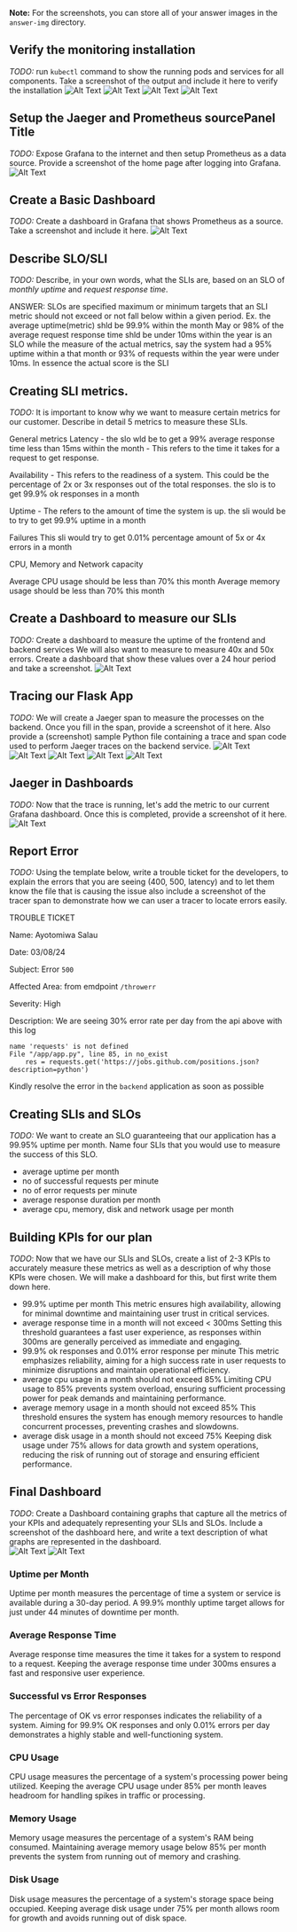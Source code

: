 **Note:** For the screenshots, you can store all of your answer images in the `answer-img` directory.

## Verify the monitoring installation

*TODO:* run `kubectl` command to show the running pods and services for all components. Take a screenshot of the output and include it here to verify the installation
![Alt Text](Project_Files-Building_a_Metrics_Dashboard/answer_img/pods.png)
![Alt Text](Project_Files-Building_a_Metrics_Dashboard/answer_img/deployment.png)
![Alt Text](Project_Files-Building_a_Metrics_Dashboard/answer_img/svc1.png)
![Alt Text](Project_Files-Building_a_Metrics_Dashboard/answer_img/svc2.png)


## Setup the Jaeger and Prometheus sourcePanel Title
*TODO:* Expose Grafana to the internet and then setup Prometheus as a data source. Provide a screenshot of the home page after logging into Grafana.
![Alt Text](Project_Files-Building_a_Metrics_Dashboard/answer_img/grafana_homepage.png)


## Create a Basic Dashboard
*TODO:* Create a dashboard in Grafana that shows Prometheus as a source. Take a screenshot and include it here.
![Alt Text](Project_Files-Building_a_Metrics_Dashboard/answer_img/prometheus_datasource.png)


## Describe SLO/SLI
*TODO:* Describe, in your own words, what the SLIs are, based on an SLO of *monthly uptime* and *request response time*.

ANSWER: SLOs are specified maximum or minimum targets that an SLI metric should not exceed or not fall below within a given period. Ex. the average  uptime(metric) shld be 99.9% within the month May or 98% of the average request response time shld be under 10ms within the year is an SLO while the measure of the actual metrics, say the system had a 95% uptime within a that month or 93% of requests within the year were under 10ms. In essence the actual score is the SLI

## Creating SLI metrics.
*TODO:* It is important to know why we want to measure certain metrics for our customer. Describe in detail 5 metrics to measure these SLIs. 

General metrics
Latency - 
the slo wld be to get a 99% average response time less than 15ms within the month - This refers to the time it takes for a request to get response.

Availability - 
This refers to the readiness of a system. This could be the percentage of 2x or 3x responses out of the total responses. the slo is to get 99.9% ok responses in a month

Uptime - 
The refers to the amount of time the system is up. the sli would be to try to get 99.9% uptime in a month

Failures
This sli would try to get 0.01% percentage amount of 5x or 4x errors in a month

CPU, Memory and Network capacity

Average CPU usage should be less than 70% this month
Average memory usage should be less than 70% this month


## Create a Dashboard to measure our SLIs
*TODO:* Create a dashboard to measure the uptime of the frontend and backend services We will also want to measure to measure 40x and 50x errors. Create a dashboard that show these values over a 24 hour period and take a screenshot.
![Alt Text](Project_Files-Building_a_Metrics_Dashboard/answer_img/dashboard_4xx5xx.png)


## Tracing our Flask App
*TODO:*  We will create a Jaeger span to measure the processes on the backend. Once you fill in the span, provide a screenshot of it here. Also provide a (screenshot) sample Python file containing a trace and span code used to perform Jaeger traces on the backend service.
![Alt Text](Project_Files-Building_a_Metrics_Dashboard/answer_img/jaeger_ui.png)
![Alt Text](Project_Files-Building_a_Metrics_Dashboard/answer_img/error_tracer.png)
![Alt Text](Project_Files-Building_a_Metrics_Dashboard/answer_img/j_tracing1.png)
![Alt Text](Project_Files-Building_a_Metrics_Dashboard/answer_img/j_tracing2.png)
![Alt Text](Project_Files-Building_a_Metrics_Dashboard/answer_img/j_tracing3.png)


## Jaeger in Dashboards
*TODO:* Now that the trace is running, let's add the metric to our current Grafana dashboard. Once this is completed, provide a screenshot of it here.
![Alt Text](Project_Files-Building_a_Metrics_Dashboard/answer_img/jaeger_grafana.png)


## Report Error
*TODO:* Using the template below, write a trouble ticket for the developers, to explain the errors that you are seeing (400, 500, latency) and to let them know the file that is causing the issue also include a screenshot of the tracer span to demonstrate how we can user a tracer to locate errors easily.

TROUBLE TICKET

Name: Ayotomiwa Salau

Date: 03/08/24

Subject: Error `500`

Affected Area: from emdpoint `/throwerr`

Severity: High

Description: We are seeing 30% error rate per day from the api above with this log
```
name 'requests' is not defined
File "/app/app.py", line 85, in no_exist
    res = requests.get('https://jobs.github.com/positions.json?description=python')

```
Kindly resolve the error in the `backend` application as soon as possible 

## Creating SLIs and SLOs
*TODO:* We want to create an SLO guaranteeing that our application has a 99.95% uptime per month. Name four SLIs that you would use to measure the success of this SLO.

- average uptime per month
- no of successful requests per minute 
- no of error requests per minute
- average response duration per month
- average cpu, memory, disk and network usage per month

## Building KPIs for our plan
*TODO*: Now that we have our SLIs and SLOs, create a list of 2-3 KPIs to accurately measure these metrics as well as a description of why those KPIs were chosen. We will make a dashboard for this, but first write them down here.

- 99.9% uptime per month 
This metric ensures high availability, allowing for minimal downtime and maintaining user trust in critical services.
- average response time in a month will not exceed < 300ms
Setting this threshold guarantees a fast user experience, as responses within 300ms are generally perceived as immediate and engaging.
- 99.9% ok responses and 0.01% error response per minute
This metric emphasizes reliability, aiming for a high success rate in user requests to minimize disruptions and maintain operational efficiency.
- average cpu usage in a month should not exceed 85%
Limiting CPU usage to 85% prevents system overload, ensuring sufficient processing power for peak demands and maintaining performance.
- average memory usage in a month should not exceed 85%
This threshold ensures the system has enough memory resources to handle concurrent processes, preventing crashes and slowdowns.
- average disk usage in a month should not exceed 75%
Keeping disk usage under 75% allows for data growth and system operations, reducing the risk of running out of storage and ensuring efficient performance.

## Final Dashboard
*TODO*: Create a Dashboard containing graphs that capture all the metrics of your KPIs and adequately representing your SLIs and SLOs. Include a screenshot of the dashboard here, and write a text description of what graphs are represented in the dashboard.  
![Alt Text](Project_Files-Building_a_Metrics_Dashboard/answer_img/dashbd1.png)
![Alt Text](Project_Files-Building_a_Metrics_Dashboard/answer_img/dashbd2.png)

### Uptime per Month
Uptime per month measures the percentage of time a system or service is available during a 30-day period. A 99.9% monthly uptime target allows for just under 44 minutes of downtime per month.
### Average Response Time
Average response time measures the time it takes for a system to respond to a request. Keeping the average response time under 300ms ensures a fast and responsive user experience.
### Successful vs Error Responses
The percentage of OK vs error responses indicates the reliability of a system. Aiming for 99.9% OK responses and only 0.01% errors per day demonstrates a highly stable and well-functioning system.
### CPU Usage
CPU usage measures the percentage of a system's processing power being utilized. Keeping the average CPU usage under 85% per month leaves headroom for handling spikes in traffic or processing.
### Memory Usage
Memory usage measures the percentage of a system's RAM being consumed. Maintaining average memory usage below 85% per month prevents the system from running out of memory and crashing.
### Disk Usage
Disk usage measures the percentage of a system's storage space being occupied. Keeping average disk usage under 75% per month allows room for growth and avoids running out of disk space.



